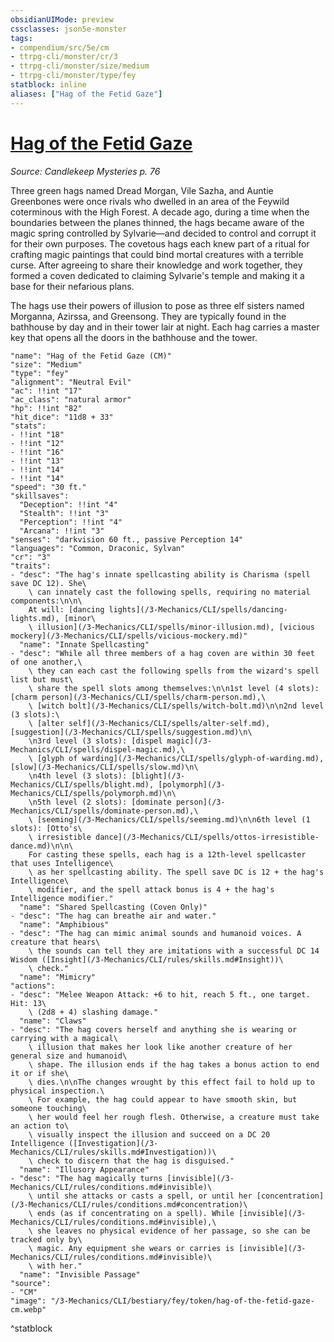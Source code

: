 ```yaml
---
obsidianUIMode: preview
cssclasses: json5e-monster
tags:
- compendium/src/5e/cm
- ttrpg-cli/monster/cr/3
- ttrpg-cli/monster/size/medium
- ttrpg-cli/monster/type/fey
statblock: inline
aliases: ["Hag of the Fetid Gaze"]
---
```

# [Hag of the Fetid Gaze](3-Mechanics\CLI\bestiary\fey/hag-of-the-fetid-gaze-cm.md)
*Source: Candlekeep Mysteries p. 76*  

Three green hags named Dread Morgan, Vile Sazha, and Auntie Greenbones were once rivals who dwelled in an area of the Feywild coterminous with the High Forest. A decade ago, during a time when the boundaries between the planes thinned, the hags became aware of the magic spring controlled by Sylvarie—and decided to control and corrupt it for their own purposes. The covetous hags each knew part of a ritual for crafting magic paintings that could bind mortal creatures with a terrible curse. After agreeing to share their knowledge and work together, they formed a coven dedicated to claiming Sylvarie's temple and making it a base for their nefarious plans.

The hags use their powers of illusion to pose as three elf sisters named Morganna, Azirssa, and Greensong. They are typically found in the bathhouse by day and in their tower lair at night. Each hag carries a master key that opens all the doors in the bathhouse and the tower.

```statblock
"name": "Hag of the Fetid Gaze (CM)"
"size": "Medium"
"type": "fey"
"alignment": "Neutral Evil"
"ac": !!int "17"
"ac_class": "natural armor"
"hp": !!int "82"
"hit_dice": "11d8 + 33"
"stats":
- !!int "18"
- !!int "12"
- !!int "16"
- !!int "13"
- !!int "14"
- !!int "14"
"speed": "30 ft."
"skillsaves":
  "Deception": !!int "4"
  "Stealth": !!int "3"
  "Perception": !!int "4"
  "Arcana": !!int "3"
"senses": "darkvision 60 ft., passive Perception 14"
"languages": "Common, Draconic, Sylvan"
"cr": "3"
"traits":
- "desc": "The hag's innate spellcasting ability is Charisma (spell save DC 12). She\
    \ can innately cast the following spells, requiring no material components:\n\n\
    At will: [dancing lights](/3-Mechanics/CLI/spells/dancing-lights.md), [minor\
    \ illusion](/3-Mechanics/CLI/spells/minor-illusion.md), [vicious mockery](/3-Mechanics/CLI/spells/vicious-mockery.md)"
  "name": "Innate Spellcasting"
- "desc": "While all three members of a hag coven are within 30 feet of one another,\
    \ they can each cast the following spells from the wizard's spell list but must\
    \ share the spell slots among themselves:\n\n1st level (4 slots): [charm person](/3-Mechanics/CLI/spells/charm-person.md),\
    \ [witch bolt](/3-Mechanics/CLI/spells/witch-bolt.md)\n\n2nd level (3 slots):\
    \ [alter self](/3-Mechanics/CLI/spells/alter-self.md), [suggestion](/3-Mechanics/CLI/spells/suggestion.md)\n\
    \n3rd level (3 slots): [dispel magic](/3-Mechanics/CLI/spells/dispel-magic.md),\
    \ [glyph of warding](/3-Mechanics/CLI/spells/glyph-of-warding.md), [slow](/3-Mechanics/CLI/spells/slow.md)\n\
    \n4th level (3 slots): [blight](/3-Mechanics/CLI/spells/blight.md), [polymorph](/3-Mechanics/CLI/spells/polymorph.md)\n\
    \n5th level (2 slots): [dominate person](/3-Mechanics/CLI/spells/dominate-person.md),\
    \ [seeming](/3-Mechanics/CLI/spells/seeming.md)\n\n6th level (1 slots): [Otto's\
    \ irresistible dance](/3-Mechanics/CLI/spells/ottos-irresistible-dance.md)\n\n\
    For casting these spells, each hag is a 12th-level spellcaster that uses Intelligence\
    \ as her spellcasting ability. The spell save DC is 12 + the hag's Intelligence\
    \ modifier, and the spell attack bonus is 4 + the hag's Intelligence modifier."
  "name": "Shared Spellcasting (Coven Only)"
- "desc": "The hag can breathe air and water."
  "name": "Amphibious"
- "desc": "The hag can mimic animal sounds and humanoid voices. A creature that hears\
    \ the sounds can tell they are imitations with a successful DC 14 Wisdom ([Insight](/3-Mechanics/CLI/rules/skills.md#Insight))\
    \ check."
  "name": "Mimicry"
"actions":
- "desc": "Melee Weapon Attack: +6 to hit, reach 5 ft., one target. Hit: 13\
    \ (2d8 + 4) slashing damage."
  "name": "Claws"
- "desc": "The hag covers herself and anything she is wearing or carrying with a magical\
    \ illusion that makes her look like another creature of her general size and humanoid\
    \ shape. The illusion ends if the hag takes a bonus action to end it or if she\
    \ dies.\n\nThe changes wrought by this effect fail to hold up to physical inspection.\
    \ For example, the hag could appear to have smooth skin, but someone touching\
    \ her would feel her rough flesh. Otherwise, a creature must take an action to\
    \ visually inspect the illusion and succeed on a DC 20 Intelligence ([Investigation](/3-Mechanics/CLI/rules/skills.md#Investigation))\
    \ check to discern that the hag is disguised."
  "name": "Illusory Appearance"
- "desc": "The hag magically turns [invisible](/3-Mechanics/CLI/rules/conditions.md#invisible)\
    \ until she attacks or casts a spell, or until her [concentration](/3-Mechanics/CLI/rules/conditions.md#concentration)\
    \ ends (as if concentrating on a spell). While [invisible](/3-Mechanics/CLI/rules/conditions.md#invisible),\
    \ she leaves no physical evidence of her passage, so she can be tracked only by\
    \ magic. Any equipment she wears or carries is [invisible](/3-Mechanics/CLI/rules/conditions.md#invisible)\
    \ with her."
  "name": "Invisible Passage"
"source":
- "CM"
"image": "/3-Mechanics/CLI/bestiary/fey/token/hag-of-the-fetid-gaze-cm.webp"
```
^statblock